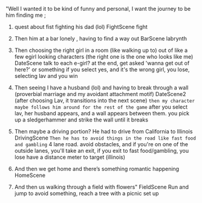 "Well I wanted it to be kind of funny and personal,
I want the journey to be him finding me ;

1. quest about fist fighting his dad (lol)
    FightScene
        fight

2. Then him at a bar lonely , having to find a way out
    BarScene
        labrynth

3. Then choosing the right girl in a room (like walking up to) out of like a few egirl looking characters (the right one is the one who looks like me)
    DateScene
        talk to each e-girl?
        at the end, get asked 'wanna get out of here?' or something
        if you select yes, and it's the wrong girl, you lose, selecting lav and you win

4. Then seeing I have a husband (lol) and  having to break through a wall (proverbial marriage and my avoidant attachment motif) 
    DateScene2 (after choosing Lav, it transitions into the next scene)
    `then my character maybe follows him around for the rest of the game`
        after you select lav, her husband appears, and a wall appears between them. you pick up a sledgerhammer and strike the wall until it breaks

5. Then maybe a driving portion? He had to drive from California to Illinois
    DrivingScene
    `Then he has to avoid things in the road like fast food and gambling`
    4 lane road. avoid obstacles, and if you're on one of the outside lanes, you'll take an exit, if you exit to fast food/gambling, you lose
    have a distance meter to target (illinois)

6. And then we get home and there’s something romantic happening
    HomeScene

7. And then us walking through a field with flowers"
    FieldScene
        Run and jump to avoid something, reach a tree with a picnic set up
